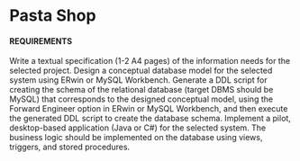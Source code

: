 <h1>Pasta Shop</h1>
<h4>REQUIREMENTS</h4>

Write a textual specification (1-2 A4 pages) of the information needs for the selected project.
Design a conceptual database model for the selected system using ERwin or MySQL Workbench.
Generate a DDL script for creating the schema of the relational database (target DBMS should be MySQL) that corresponds to the designed conceptual model, using the Forward Engineer option in ERwin or MySQL Workbench, and then execute the generated DDL script to create the database schema.
Implement a pilot, desktop-based application (Java or C#) for the selected system. The business logic should be implemented on the database using views, triggers, and stored procedures.
